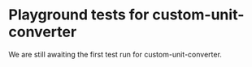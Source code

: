 # Playground tests for custom-unit-converter
We are still awaiting the first test run for custom-unit-converter.
